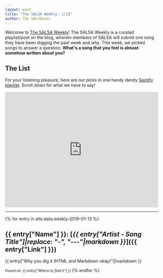 ```yaml
---
layout: post
title: "The SALSA Weekly: 1/13"
author: The SALSAzens
---
```


Welcome to [The SALSA Weekly](/weekly)! The SALSA Weekly is a curated playlist/post on the blog, wherein members of SALSA will submit one song they have been digging the past week and why. This week, we picked songs to answer a question: **What's a song that you feel is almost somehow written about you?**

<style>
iframe { margin: 0 auto; display: block; width: 100%; }
</style>

## The List

For your listening pleasure, here are our picks in one handy dandy [Spotify
playlist](https://open.spotify.com/user/drabmakyo/playlist/3WvoDnXQjasv2IEWoDrUY1). Scroll down for what we have to say!

<iframe
src="https://open.spotify.com/embed/user/drabmakyo/playlist/3WvoDnXQjasv2IEWoDrUY1" width="300" height="380" frameborder="0" allowtransparency="true"></iframe>

-----

{% for entry in site.data.weekly-2019-01-13 %}
## {{ entry["Name"] }}: [*{{ entry["Artist - Song Title"]|replace: "-", "---"|markdown }}*]({{ entry["Link"] }})

{{ entry["Why you dig it (HTML and Markdown okay)"]|markdown }}

<small>Found on: <em>{{ entry["Where to find it"] }}</em></small>
{% endfor %}
